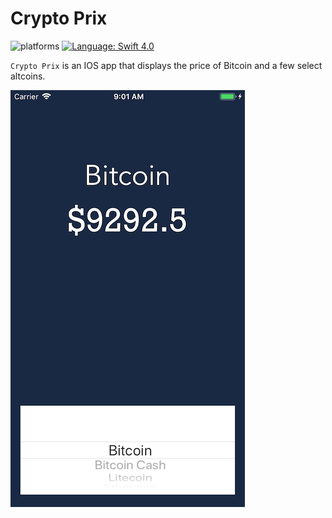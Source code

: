 # Crypto Prix
![platforms](https://img.shields.io/badge/platforms-iOS-333333.svg)
[![Language: Swift 4.0](https://img.shields.io/badge/swift-4.0-4BC51D.svg?style=flat)](https://developer.apple.com/swift)

`Crypto Prix` is an IOS app that displays the price of Bitcoin and a few select altcoins.

![](Screenshot.png)
